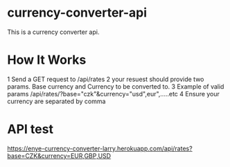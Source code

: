 # currency-converter-api
This is a currency converter api.

# How It Works
1 Send a GET request to /api/rates
2 your resuest should provide two params. Base currency and Currency to be converted to.
3 Example of valid params /api/rates/?base="czk"&currency="usd",eur",.....etc
4 Ensure your currency are separated by comma

# API test

https://enye-currency-converter-larry.herokuapp.com/api/rates?base=CZK&currency=EUR,GBP,USD